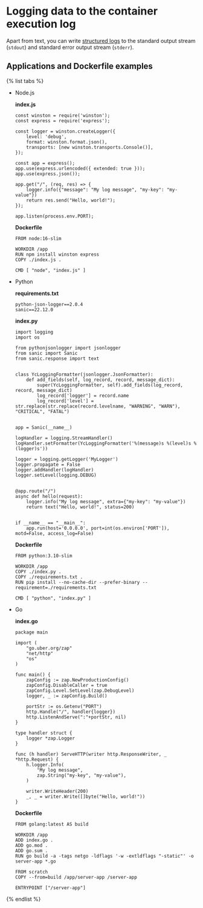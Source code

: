 # Logging data to the container execution log

Apart from text, you can write [structured logs](../concepts/logs.md#structured-logs) to the standard output stream (`stdout`) and standard error output stream (`stderr`).

## Applications and Dockerfile examples

{% list tabs %}

- Node.js

   **index.js**
   ```
   const winston = require('winston');
   const express = require('express');

   const logger = winston.createLogger({
       level: 'debug',
       format: winston.format.json(),
       transports: [new winston.transports.Console()],
   });

   const app = express();
   app.use(express.urlencoded({ extended: true }));
   app.use(express.json());

   app.get("/", (req, res) => {
       logger.info({"message": "My log message", "my-key": "my-value"})
       return res.send("Hello, world!");
   });

   app.listen(process.env.PORT);
   ```

   **Dockerfile**
   ```
   FROM node:16-slim

   WORKDIR /app
   RUN npm install winston express
   COPY ./index.js .

   CMD [ "node", "index.js" ]
   ```

- Python

   **requirements.txt**
   ```
   python-json-logger==2.0.4
   sanic==22.12.0
   ```

   **index.py**
   ```
   import logging
   import os

   from pythonjsonlogger import jsonlogger
   from sanic import Sanic
   from sanic.response import text


   class YcLoggingFormatter(jsonlogger.JsonFormatter):
       def add_fields(self, log_record, record, message_dict):
           super(YcLoggingFormatter, self).add_fields(log_record, record, message_dict)
           log_record['logger'] = record.name
           log_record['level'] = str.replace(str.replace(record.levelname, "WARNING", "WARN"), "CRITICAL", "FATAL")


   app = Sanic(__name__)

   logHandler = logging.StreamHandler()
   logHandler.setFormatter(YcLoggingFormatter('%(message)s %(level)s %(logger)s'))

   logger = logging.getLogger('MyLogger')
   logger.propagate = False
   logger.addHandler(logHandler)
   logger.setLevel(logging.DEBUG)


   @app.route("/")
   async def hello(request):
       logger.info("My log message", extra={"my-key": "my-value"})
       return text("Hello, world!", status=200)


   if __name__ == "__main__":
       app.run(host='0.0.0.0', port=int(os.environ['PORT']), motd=False, access_log=False)
   ```

   **Dockerfile**
   ```
   FROM python:3.10-slim

   WORKDIR /app
   COPY ./index.py .
   COPY ./requirements.txt .
   RUN pip install --no-cache-dir --prefer-binary --requirement=./requirements.txt

   CMD [ "python", "index.py" ]
   ```

- Go

   **index.go**
   ```
   package main

   import (
       "go.uber.org/zap"
       "net/http"
       "os"
   )

   func main() {
       zapConfig := zap.NewProductionConfig()
       zapConfig.DisableCaller = true
       zapConfig.Level.SetLevel(zap.DebugLevel)
       logger, _ := zapConfig.Build()

       portStr := os.Getenv("PORT")
       http.Handle("/", handler{logger})
       http.ListenAndServe(":"+portStr, nil)
   }

   type handler struct {
       logger *zap.Logger
   }

   func (h handler) ServeHTTP(writer http.ResponseWriter, _ *http.Request) {
       h.logger.Info(
           "My log message",
           zap.String("my-key", "my-value"),
       )

       writer.WriteHeader(200)
       _, _ = writer.Write([]byte("Hello, world!"))
   }
   ```

   **Dockerfile**
   ```
   FROM golang:latest AS build

   WORKDIR /app
   ADD index.go .
   ADD go.mod .
   ADD go.sum .
   RUN go build -a -tags netgo -ldflags '-w -extldflags "-static"' -o server-app *.go

   FROM scratch
   COPY --from=build /app/server-app /server-app

   ENTRYPOINT ["/server-app"]
   ```

{% endlist %}